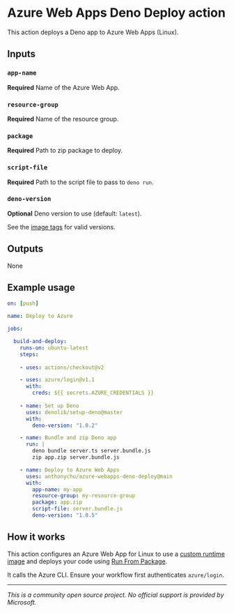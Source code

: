 # Azure Web Apps Deno Deploy action

This action deploys a Deno app to Azure Web Apps (Linux).

## Inputs

### `app-name`

**Required** Name of the Azure Web App.

### `resource-group`

**Required** Name of the resource group.

### `package`

**Required** Path to zip package to deploy.

### `script-file`

**Required** Path to the script file to pass to `deno run`.

### `deno-version`

**Optional** Deno version to use (default: `latest`).

See the [image tags](https://hub.docker.com/r/anthonychu/azure-webapps-deno/tags) for valid versions.

## Outputs

None

## Example usage

```yaml
on: [push]

name: Deploy to Azure

jobs:

  build-and-deploy:
    runs-on: ubuntu-latest
    steps:
    
    - uses: actions/checkout@v2

    - uses: azure/login@v1.1
      with:
        creds: ${{ secrets.AZURE_CREDENTIALS }}
    
    - name: Set up Deno
      uses: denolib/setup-deno@master
      with:
        deno-version: "1.0.2"

    - name: Bundle and zip Deno app
      run: |
        deno bundle server.ts server.bundle.js
        zip app.zip server.bundle.js

    - name: Deploy to Azure Web Apps
      uses: anthonychu/azure-webapps-deno-deploy@main
      with:
        app-name: my-app
        resource-group: my-resource-group
        package: app.zip
        script-file: server.bundle.js
        deno-version: "1.0.5"
```

## How it works

This action configures an Azure Web App for Linux to use a [custom runtime image](https://hub.docker.com/r/anthonychu/azure-webapps-deno) and deploys your code using [Run From Package](https://docs.microsoft.com/azure/azure-functions/run-functions-from-deployment-package).

It calls the Azure CLI. Ensure your workflow first authenticates `azure/login`.

---

*This is a community open source project. No official support is provided by Microsoft.*